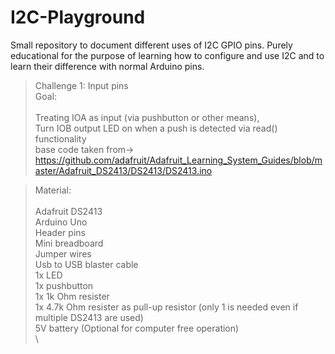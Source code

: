 # I2C-Playground

Small repository to document different uses of I2C GPIO pins. Purely educational for the purpose of learning how to configure and use I2C and to learn their difference with normal Arduino pins.

>Challenge 1: Input pins\
>Goal:\
\
Treating IOA as input (via pushbutton or other means),\
Turn IOB output LED on when a push is detected via read() functionality\
base code taken from-> https://github.com/adafruit/Adafruit_Learning_System_Guides/blob/master/Adafruit_DS2413/DS2413/DS2413.ino

>Material:\
\
Adafruit DS2413\
Arduino Uno\
Header pins\
Mini breadboard\
Jumper wires\
Usb to USB blaster cable\
1x LED\
1x pushbutton\
1x 1k Ohm resister\
1x 4.7k Ohm resister as pull-up resistor (only 1 is needed even if multiple DS2413 are used)\
5V battery (Optional for computer free operation)\
\\
